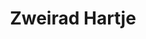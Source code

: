 ---
title: "Zweirad Hartje"
url: /oldenburg-in-holstein/zweirad-hartje-schuhstrasse/
shop: Nähzubehör
---